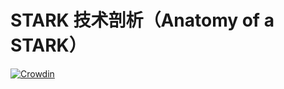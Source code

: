 # STARK 技术剖析（Anatomy of a STARK）

[![Crowdin](https://badges.crowdin.net/anatomy-of-a-stark-zh-CN/localized.svg)](https://crowdin.com/project/anatomy-of-a-stark-zh-CN)
